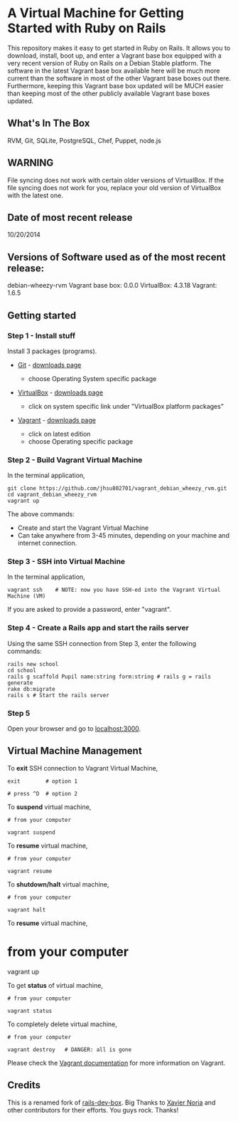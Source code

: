 # A Virtual Machine for Getting Started with Ruby on Rails

This repository makes it easy to get started in Ruby on Rails.  It allows you to download, install, boot up, and 
enter a Vagrant base box equipped with a very recent version of Ruby on Rails on a Debian Stable platform.  The 
software in the latest Vagrant base box available here will be much more current than the software in most of the 
other Vagrant base boxes out there.  Furthermore, keeping this Vagrant base box updated will be MUCH easier than 
keeping most of the other publicly available Vagrant base boxes updated.

## What's In The Box
RVM, Git, SQLite, PostgreSQL, Chef, Puppet, node.js

## WARNING
File syncing does not work with certain older versions of VirtualBox.  If the file syncing does not work for you, 
replace your old version of VirtualBox with the latest one.

## Date of most recent release
10/20/2014

## Versions of Software used as of the most recent release:
debian-wheezy-rvm Vagrant base box: 0.0.0
VirtualBox: 4.3.18
Vagrant: 1.6.5

## Getting started

### Step 1 - Install stuff  
Install 3 packages (programs).  

* [Git](http://git-scm.com/) - [downloads page](http://git-scm.com/downloads)  
  + choose Operating System specific package  

* [VirtualBox](https://www.virtualbox.org) - [downloads page](https://www.virtualbox.org/wiki/Downloads)  
  + click on system specific link under "VirtualBox platform packages"  

* [Vagrant](http://vagrantup.com) - [downloads page](http://downloads.vagrantup.com/)  
  + click on latest edition  
  + choose Operating specific package  


### Step 2 - Build Vagrant Virtual Machine   

In the terminal application,  

    git clone https://github.com/jhsu802701/vagrant_debian_wheezy_rvm.git
    cd vagrant_debian_wheezy_rvm
    vagrant up

The above commands:
- Create and start the Vagrant Virtual Machine  
- Can take anywhere from 3-45 minutes, depending on your machine and internet connection.  

### Step 3 - SSH into Virtual Machine
In the terminal application,  

    vagrant ssh    # NOTE: now you have SSH-ed into the Vagrant Virtual Machine (VM)
    
If you are asked to provide a password, enter "vagrant".

### Step 4 - Create a Rails app and start the rails server
Using the same SSH connection from Step 3, enter the following commands:
```
rails new school
cd school
rails g scaffold Pupil name:string form:string # rails g = rails generate
rake db:migrate
rails s # Start the rails server
```

### Step 5
Open your browser and go to [localhost:3000](http://localhost:3000).  

## Virtual Machine Management

To __exit__ SSH connection to Vagrant Virtual Machine, 

    exit        # option 1

    # press ^D  # option 2


To __suspend__ virtual machine,  
    
    # from your computer

    vagrant suspend


To __resume__ virtual machine,  
    
    # from your computer

    vagrant resume


To __shutdown/halt__ virtual machine,  
    
    # from your computer 

    vagrant halt


To __resume__ virtual machine,  

   # from your computer  

   vagrant up


To get __status__ of virtual machine,  

    # from your computer

    vagrant status


To completely delete virtual machine,  

    # from your computer

    vagrant destroy   # DANGER: all is gone


Please check the [Vagrant documentation](http://vagrantup.com/v1/docs/index.html) for more information on Vagrant.


## Credits 

This is a renamed fork of [rails-dev-box](https://github.com/rails/rails-dev-box). Big Thanks to [Xavier Noria](https://github.com/fxn) and other contributors for their efforts. You guys rock. Thanks!
